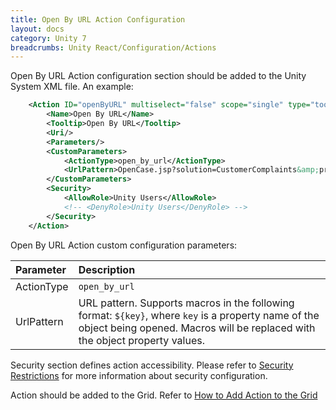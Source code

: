 ```yaml
---
title: Open By URL Action Configuration
layout: docs
category: Unity 7
breadcrumbs: Unity React/Configuration/Actions
---
```


Open By URL Action configuration section should be added to the Unity System XML file. An example:

```xml
    <Action ID="openByURL" multiselect="false" scope="single" type="toolbar">
        <Name>Open By URL</Name>
        <Tooltip>Open By URL</Tooltip>
        <Uri/>
        <Parameters/>
        <CustomParameters>
            <ActionType>open_by_url</ActionType>
            <UrlPattern>OpenCase.jsp?solution=CustomerComplaints&amp;providerId=ucm_over_icm_provider&amp;caseId=${caseId}&amp;caseObjectId=${caseObjectId}</UrlPattern>
        </CustomParameters>
        <Security>
            <AllowRole>Unity Users</AllowRole>
            <!-- <DenyRole>Unity Users</DenyRole> -->
        </Security>
    </Action>
```

Open By URL Action custom configuration parameters:

| Parameter | Description |
|:----|:-------------------|
|ActionType | `open_by_url` |
|UrlPattern | URL pattern. Supports macros in the following format: `${key}`, where `key` is a property name of the object being opened. Macros will be replaced with the object property values. |

Security section defines action accessibility. Please refer to [Security Restrictions](../security.md#security-restrictions) for more information about security configuration. 

Action should be added to the Grid. Refer to [How to Add Action to the Grid](../grids.md#how-to-add-action-to-the-grid)